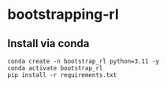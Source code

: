 # bootstrapping-rl

## Install via conda
```
conda create -n bootstrap_rl python=3.11 -y
conda activate bootstrap_rl
pip install -r requirements.txt
```